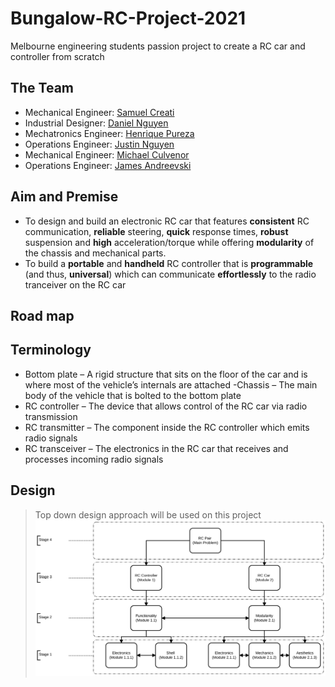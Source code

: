 # Bungalow-RC-Project-2021
Melbourne engineering students passion project to create a RC car and controller from scratch 
## The Team
- Mechanical Engineer: [Samuel Creati]()
- Industrial Designer: [Daniel Nguyen]()
- Mechatronics Engineer: [Henrique Pureza]()
- Operations Engineer: [Justin Nguyen]()
- Mechanical Engineer: [Michael Culvenor]()
- Operations Engineer: [James Andreevski]()
## Aim and Premise
- To design and build an electronic RC car that features **consistent** RC communication, **reliable** steering, **quick** response times, **robust** suspension and **high** acceleration/torque while offering **modularity** of the chassis and mechanical parts.
- To build a **portable** and **handheld** RC controller that is **programmable** (and thus, **universal**) which can communicate **effortlessly** to the radio tranceiver on the RC car
## Road map

## Terminology
- Bottom plate – A rigid structure that sits on the floor of the car and is where most of the vehicle’s internals are attached
-Chassis – The main body of the vehicle that is bolted to the bottom plate
- RC controller – The device that allows control of the RC car via radio transmission
- RC transmitter – The component inside the RC controller which emits radio signals
- RC transceiver – The electronics in the RC car that receives and processes incoming radio signals
 ## Design
 > Top down design approach will be used on this project
 ![Top down diagram](https://github.com/IkePureza/Bungalow-RC-Project-2021/blob/main/diagram%20(1).svg)



